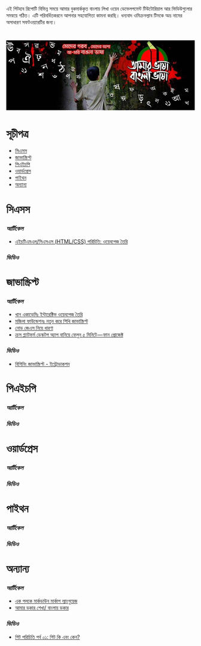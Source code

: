 এই গিটহাব রিপোটি বিভিন্ন সময়ে আমার বুকমার্ককৃত বাংলায় লিখা ওয়েব ডেভেলপমেন্ট টিউটোরিয়াল আর ভিডিউগুলোর সমন্বয়ে গঠিত। এটি পরিবর্ধিতকরনে আপনার সহযোগিতা কামনা করছি। ধন্যবাদ ওমিক্রনল্যাব টিমকে অভ্র নামের অসাধারণ সফটওয়্যারটির জন্য।
# ![বাংলা ওয়েব ডেভেলপমেন্টর রিসোর্সসমূহ ](bangla.jpg)

# সূচীপত্র
* [সিএসস](#সিএসস)
* [জাভাস্ক্রিপ্ট](#জাভাস্ক্রিপ্ট)
* [পিএইচপি](#পিএইচপি)
* [ওয়ার্ডপ্রেস](#ওয়ার্ডপ্রেস)
* [পাইথন](#পাইথন)
* [অন্যান্য](#অন্যান্য)

# সিএসস
### *আর্টিকেল*
* [এইচটিএমএল/সিএসএস (HTML/CSS) পরিচিতি: ওয়েবপেজ তৈরি](https://bn.khanacademy.org/computing/computer-programming/html-css)
### *ভিডিও*

# জাভাস্ক্রিপ্ট
### *আর্টিকেল*
* [খান একাডেমিঃ ইন্টারেক্টিভ ওয়েবপেজ তৈরি](https://bn.khanacademy.org/computing/computer-programming/html-css-js)
* [ মজিলা ফাউন্ডেশনঃ নতুন করে শিখি জাভাস্ক্রিপ্ট](https://developer.mozilla.org/bn-BD/docs/Web/JavaScript/A_re-introduction_to_JavaScript)
* [নোড জেএস নিয়ে ধারণা](https://medium.com/%E0%A6%AA%E0%A7%8D%E0%A6%B0%E0%A7%8B%E0%A6%97%E0%A7%8D%E0%A6%B0%E0%A6%BE%E0%A6%AE%E0%A6%BF%E0%A6%82-%E0%A6%AA%E0%A6%BE%E0%A6%A4%E0%A6%BE/%E0%A6%A8%E0%A7%8B%E0%A6%A1-%E0%A6%9C%E0%A7%87%E0%A6%8F%E0%A6%B8-%E0%A6%A8%E0%A6%BF%E0%A7%9F%E0%A7%87-%E0%A6%B8%E0%A6%AC-%E0%A6%95%E0%A6%BF%E0%A6%9B%E0%A7%81-4cf3c5a7cfa6)
* [ক্রস প্ল্যাটফর্ম ডেস্কটপ অ্যাপ বানিয়ে ফেলুন ৫ মিনিটে — ফান প্রোজেক্ট](https://medium.com/%E0%A6%AA%E0%A7%8D%E0%A6%B0%E0%A7%8B%E0%A6%97%E0%A7%8D%E0%A6%B0%E0%A6%BE%E0%A6%AE%E0%A6%BF%E0%A6%82-%E0%A6%AA%E0%A6%BE%E0%A6%A4%E0%A6%BE/%E0%A6%95%E0%A7%8D%E0%A6%B0%E0%A6%B8-%E0%A6%AA%E0%A7%8D%E0%A6%B2%E0%A7%8D%E0%A6%AF%E0%A6%BE%E0%A6%9F%E0%A6%AB%E0%A6%B0%E0%A7%8D%E0%A6%AE-%E0%A6%A1%E0%A7%87%E0%A6%B8%E0%A7%8D%E0%A6%95%E0%A6%9F%E0%A6%AA-%E0%A6%85%E0%A7%8D%E0%A6%AF%E0%A6%BE%E0%A6%AA-%E0%A6%AC%E0%A6%BE%E0%A6%A8%E0%A6%BF%E0%A7%9F%E0%A7%87-%E0%A6%AB%E0%A7%87%E0%A6%B2%E0%A7%81%E0%A6%A8-%E0%A7%AB-%E0%A6%AE%E0%A6%BF%E0%A6%A8%E0%A6%BF%E0%A6%9F%E0%A7%87-%E0%A6%AB%E0%A6%BE%E0%A6%A8-%E0%A6%AA%E0%A7%8D%E0%A6%B0%E0%A7%8B%E0%A6%9C%E0%A7%87%E0%A6%95%E0%A7%8D%E0%A6%9F-8c9ae8985cbe)


### *ভিডিও*
* [বিগিনিং জাভাস্ক্রিপ্ট - ইন্ট্রোডাকশন](https://www.youtube.com/watch?v=y0uT4izH8F0)

# পিএইচপি
### *আর্টিকেল*

### *ভিডিও*

# ওয়ার্ডপ্রেস

### *আর্টিকেল*

### *ভিডিও*

# পাইথন

### *আর্টিকেল*

### *ভিডিও*

# অন্যান্য
### *আর্টিকেল*
* [এক পলকে মার্কডাউন মার্কাপ ল্যাংগুয়েজ](https://medium.com/%E0%A6%AA%E0%A7%8D%E0%A6%B0%E0%A7%8B%E0%A6%97%E0%A7%8D%E0%A6%B0%E0%A6%BE%E0%A6%AE%E0%A6%BF%E0%A6%82-%E0%A6%AA%E0%A6%BE%E0%A6%A4%E0%A6%BE/%E0%A6%8F%E0%A6%95-%E0%A6%AA%E0%A6%B2%E0%A6%95%E0%A7%87-%E0%A6%AE%E0%A6%BE%E0%A6%B0%E0%A7%8D%E0%A6%95%E0%A6%A1%E0%A6%BE%E0%A6%89%E0%A6%A8-%E0%A6%AE%E0%A6%BE%E0%A6%B0%E0%A7%8D%E0%A6%95%E0%A6%BE%E0%A6%AA-%E0%A6%B2%E0%A7%8D%E0%A6%AF%E0%A6%BE%E0%A6%82%E0%A6%97%E0%A7%81%E0%A7%9F%E0%A7%87%E0%A6%9C-c854b135ed75)
* [আমার ডকার শেখা/ বাংলায় ডকার](https://anam.co/docker-in-bangla/)
### *ভিডিও*
* [গিট পরিচিতি পর্ব ০১: গিট কি এবং কেন?](https://www.youtube.com/watch?v=M2a7OQX8te4)
